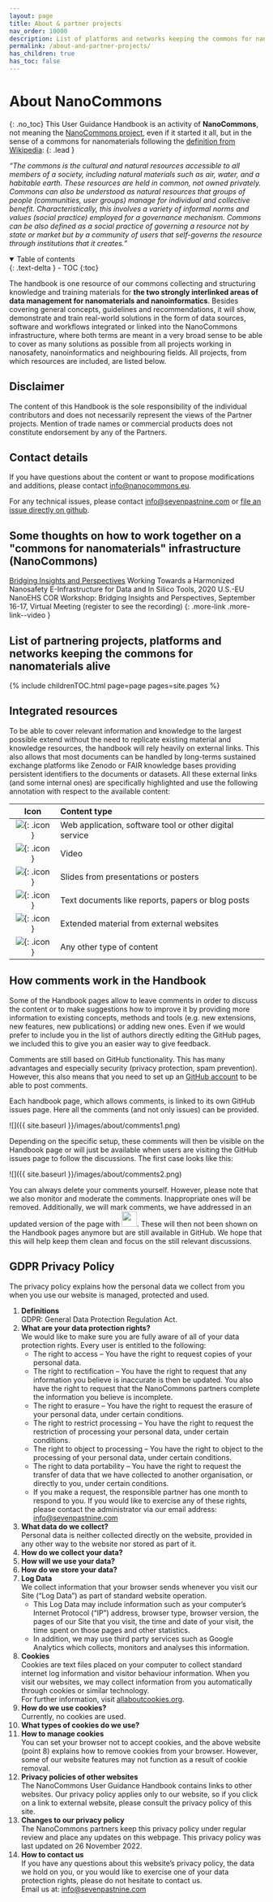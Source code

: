 ```yaml
---
layout: page
title: About & partner projects
nav_order: 10000
description: List of platforms and networks keeping the commons for nanomaterials alive
permalink: /about-and-partner-projects/
has_children: true
has_toc: false
---
```

# About NanoCommons
{: .no_toc}
This User Guidance Handbook is an activity of **NanoCommons**, not meaning the [NanoCommons project](https://www.nanocommons.eu), even if it started it all, but in the sense of a commons for nanomaterials following the [definition from Wikipedia](https://en.wikipedia.org/wiki/Commons):
{: .lead }

_“The commons is the cultural and natural resources accessible to all members of a society, including natural materials such as air, water, and a habitable earth. These resources are held in common, not owned privately. Commons can also be understood as natural resources that groups of people (communities, user groups) manage for individual and collective benefit. Characteristically, this involves a variety of informal norms and values (social practice) employed for a governance mechanism. Commons can be also defined as a social practice of governing a resource not by state or market but by a community of users that self-governs the resource through institutions that it creates.”_

<details open markdown="block">
  <summary>
    Table of contents
  </summary>
  {: .text-delta }
- TOC
{:toc}
</details>

The handbook is one resource of our commons collecting and structuring knowledge and training materials for **the two strongly interlinked areas of data management for nanomaterials and nanoinformatics**. Besides covering general concepts, guidelines and recommendations, it will show, demonstrate and train real-world solutions in the form of data sources, software and workflows integrated or linked into the NanoCommons infrastructure, where both terms are meant in a very broad sense to be able to cover as many solutions as possible from all projects working in nanosafety, nanoinformatics and neighbouring fields. All projects, from which resources are included, are listed below.

## Disclaimer
The content of this Handbook is the sole responsibility of the individual contributors and does not necessarily represent the views of the Partner projects. Mention of trade names or commercial products does not constitute endorsement by any of the Partners.

## Contact details
If you have questions about the content or want to propose modifications and additions, please contact [info@nanocommons.eu](mailto:info@sevenpastnine.com?subject=[NanoCommons]%20Contents%20question).

For any technical issues, please contact [info@sevenpastnine.com](mailto:info@sevenpastnine.com?subject=[NanoCommons]%20Technical%20issue) or [file an issue directly on github](https://github.com/NanoCommons/user-handbook/issues).

## Some thoughts on how to work together on a "commons for nanomaterials" infrastructure (NanoCommons)

[Bridging Insights and Perspectives](https://tvworldwide.com/events/nanotech/200824/default.cfm?id=17730&type=flv&test=0&live=0)
Working Towards a Harmonized Nanosafety E-Infrastructure for Data and In Silico Tools, 2020 U.S.-EU NanoEHS COR Workshop: Bridging Insights and Perspectives, September 16-17, Virtual Meeting
(register to see the recording)
{: .more-link .more-link--video }

## List of partnering projects, platforms and networks keeping the commons for nanomaterials alive
{% include childrenTOC.html page=page pages=site.pages %}


## Integrated resources
To be able to cover relevant information and knowledge to the largest possible extend without the need to replicate existing material and knowledge resources, the handbook will rely heavily on external links. This also allows that most documents can be handled by long-terms sustained exchange platforms like Zenodo or FAIR knowledge bases providing persistent identifiers to the documents or datasets. All these external links (and some internal ones) are specifically highlighted and use the following annotation with respect to the available content:

| Icon | Content type |
|:-------:|:--------|
| ![]({{site.baseurl}}/images/icons/app.png){: .icon } | Web application, software tool or other digital service |
| ![]({{site.baseurl}}/images/icons/video.png){: .icon } | Video |
| ![]({{site.baseurl}}/images/icons/slides.png){: .icon } | Slides from presentations or posters |
| <img src="{{ site.baseurl }}/images/icons/file-text.svg">{: .icon } | Text documents like reports, papers or blog posts |
| ![]({{site.baseurl}}/images/icons/webpages.png){: .icon } | Extended material from external websites |
| <img src="{{ site.baseurl }}/images/icons/file.svg">{: .icon } | Any other type of content |

## How comments work in the Handbook
Some of the Handbook pages allow to leave comments in order to discuss the content or to make suggestions how to improve it by providing more information to existing concepts, methods and tools (e.g. new extensions, new features, new publications) or adding new ones. Even if we would prefer to include you in the list of authors directly editing the GitHub pages, we included this to give you an easier way to give feedback.

Comments are still based on GitHub functionality. This has many advantages and especially security (privacy protection, spam prevention). However, this also means that you need to set up an [GitHub account](https://github.com/signup?ref_cta=Sign+up&ref_loc=header+logged+out&ref_page=%2F&source=header-home) to be able to post comments.

Each handbook page, which allows comments, is linked to its own GitHub issues page. Here all the comments (and not only issues) can be provided.

![]({{ site.baseurl }}/images/about/comments1.png)

Depending on the specific setup, these comments will then be visible on the Handbook page or will just be available when users are visiting the GitHub issues page to follow the discussions. The first case looks like this:

![]({{ site.baseurl }}/images/about/comments2.png)

You can always delete your comments yourself. However, please note that we also monitor and moderate the comments. Inappropriate ones will be removed. Additionally, we will mark comments, we have addressed in an updated version of the page with <img src="{{ site.baseurl }}/images/about/comments3.png" width="30"/>. These will then not been shown on the Handbook pages anymore but are still available in GitHub. We hope that this will help keep them clean and focus on the still relevant discussions.

## GDPR Privacy Policy
The privacy policy explains how the personal data we collect from you when you use our website is managed, protected and used.

1. __Definitions__  
   GDPR: General Data Protection Regulation Act.
2. __What are your data protection rights?__  
    We would like to make sure you are fully aware of all of your data protection rights. Every user is entitled to the following:
    - The right to access – You have the right to request copies of your personal data.
    - The right to rectification – You have the right to request that any information you believe is inaccurate is then be updated. You also have the right to request that the NanoCommons partners complete the information you believe is incomplete.
    - The right to erasure – You have the right to request the erasure of your personal data, under certain conditions.
    - The right to restrict processing – You have the right to request the restriction of processing your personal data, under certain conditions.
    - The right to object to processing – You have the right to object to the processing of your personal data, under certain conditions.
    - The right to data portability – You have the right to request the transfer of data that we have collected to another organisation, or directly to you, under certain conditions.
    -  If you make a request, the responsible partner has one month to respond to you. If you would like to exercise any of these rights, please contact the administrator via our email address: [info@sevenpastnine.com](mailto:info@sevenpastnine.com?subject=[NanoCommons]%20Privacy%20policy)
3. __What data do we collect?__  
   Personal data is neither collected directly on the website, provided in any other way to the website nor stored as part of it.
4. __How do we collect your data?__
5. __How will we use your data?__
6. __How do we store your data?__  
7. __Log Data__  
    We collect information that your browser sends whenever you visit our Site (“Log Data”) as part of standard website operation.
    -  This Log Data may include information such as your computer’s Internet Protocol (“IP”) address, browser type, browser version, the pages of our Site that you visit, the time and date of your visit, the time spent on those pages and other statistics.
    - In addition, we may use third party services such as Google Analytics which collects, monitors and analyses this information.
8. __Cookies__    
    Cookies are text files placed on your computer to collect standard internet log information and visitor behaviour information. When you visit our websites, we may collect information from you automatically through cookies or similar technology.  
    For further information, visit [allaboutcookies.org](allaboutcookies.org).
9. __How do we use cookies?__  
    Currently, no cookies are used.
10. __What types of cookies do we use?__
11. __How to manage cookies__  
    You can set your browser not to accept cookies, and the above website (point 8) explains how to remove cookies from your browser. However, some of our website features may not function as a result of cookie removal.
13. __Privacy policies of other websites__  
    The NanoCommons User Guidance Handbook contains links to other websites. Our privacy policy applies only to our website, so if you click on a link to external website, please consult the privacy policy of this site.
14. __Changes to our privacy policy__  
    The NanoCommons partners keep this privacy policy under regular review and place any updates on this webpage. This privacy policy was last updated on 26 November 2022.
15. __How to contact us__  
    If you have any questions about this website’s privacy policy, the data we hold on you, or you would like to exercise one of your data protection rights, please do not hesitate to contact us.  
    Email us at: [info@sevenpastnine.com](mailto:info@sevenpastnine.com?subject=[NanoCommons]%20Privacy%20policy)